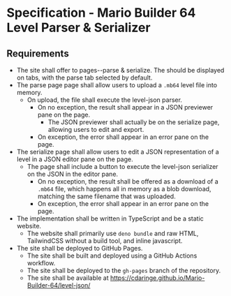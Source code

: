 # Specification - Mario Builder 64 Level Parser & Serializer

## Requirements

- The site shall offer to pages--parse & serialize. The should be displayed on
  tabs, with the parse tab selected by default.
- The parse page page shall allow users to upload a `.mb64` level file into
  memory.
  - On upload, the file shall execute the level-json parser.
    - On no exception, the result shall appear in a JSON previewer pane on the
      page.
      - The JSON previewer shall actually be on the serialize page, allowing
        users to edit and export.
    - On exception, the error shall appear in an error pane on the page.
- The serialize page shall allow users to edit a JSON representation of a level
  in a JSON editor pane on the page.
  - The page shall include a button to execute the level-json serializer on the
    JSON in the editor pane.
    - On no exception, the result shall be offered as a download of a `.mb64`
      file, which happens all in memory as a blob download, matching the same
      filename that was uploaded.
    - On exception, the error shall appear in an error pane on the page.
- The implementation shall be written in TypeScript and be a static website.
  - The website shall primarily use `deno bundle` and raw HTML, TailwindCSS
    without a build tool, and inline javascript.
- The site shall be deployed to GitHub Pages.
  - The site shall be built and deployed using a GitHub Actions workflow.
  - The site shall be deployed to the `gh-pages` branch of the repository.
  - The site shall be available at
    https://cdaringe.github.io/Mario-Builder-64/level-json/
